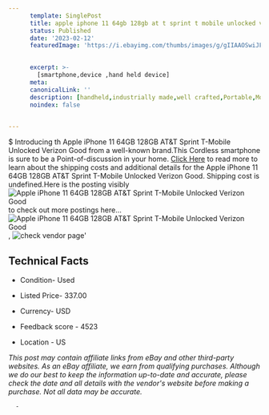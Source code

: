 ```yaml
---
      template: SinglePost
      title: apple iphone 11 64gb 128gb at t sprint t mobile unlocked verizon good
      status: Published
      date: '2023-02-12'
      featuredImage: 'https://i.ebayimg.com/thumbs/images/g/gIIAAOSwiJFifmmz/s-l225.jpg'
       

      excerpt: >-
        [smartphone,device ,hand held device]
      meta:
      canonicalLink: ''
      description: [handheld,industrially made,well crafted,Portable,Mobile,Compact,Convenient,Lightweight,Maneuverable,Man-portable,Miniature,Carriable,Hand-held,Light,Holdable,Transportable,Mobile device,Pocket-sized,On-the-go,Wireless,Cordless,Compact size,Convenient size, smartphone,device ,hand held device]
      noindex: false
      

---
```

$
      Introducing th Apple iPhone 11 64GB 128GB AT&T Sprint T-Mobile Unlocked Verizon Good from a well-known brand.This Cordless smartphone is sure to be a Point-of-discussion in your home. [Click Here](https://www.ebay.com/itm/115382465076?hash=item1add54b234%3Ag%3AgIIAAOSwiJFifmmz&mkevt=1&mkcid=1&mkrid=711-53200-19255-0&campid=%253CePNCampaignId%253E&customid=%253CreferenceId%253E&toolid=10049) to read more to learn about the shipping costs and additional details for the Apple iPhone 11 64GB 128GB AT&T Sprint T-Mobile Unlocked Verizon Good. Shipping cost is undefined.Here is the posting visibly ![Apple iPhone 11 64GB 128GB AT&T Sprint T-Mobile Unlocked Verizon Good](https://i.ebayimg.com/thumbs/images/g/gIIAAOSwiJFifmmz/s-l225.jpg) to check out more postings here... ![Apple iPhone 11 64GB 128GB AT&T Sprint T-Mobile Unlocked Verizon Good](https://i.ebayimg.com/images/g/gIIAAOSwiJFifmmz/s-l1200.jpg), ![check vendor page](https://origin-galleryplus.ebayimg.com/ws/web/115382465076_2_0_1/225x225.jpg,https://origin-galleryplus.ebayimg.com/ws/web/115382465076_3_0_1/225x225.jpg,https://origin-galleryplus.ebayimg.com/ws/web/115382465076_4_0_1/225x225.jpg,https://origin-galleryplus.ebayimg.com/ws/web/115382465076_5_0_1/225x225.jpg,https://origin-galleryplus.ebayimg.com/ws/web/115382465076_6_0_1/225x225.jpg)'

      

 ## Technical Facts 



     
      

 - Condition- Used 


      

 - Listed Price- 337.00 


      

 - Currency- USD 


      

 - Feedback score - 4523 


      

 - Location - US 


      
      

 *_This post may contain affiliate links from eBay and other third-party websites. As an eBay affiliate, we earn from qualifying purchases. Although we do our best to keep the information up-to-date and accurate, please check the date and all details with the vendor's website before making a purchase. Not all data may be accurate._*




      -
